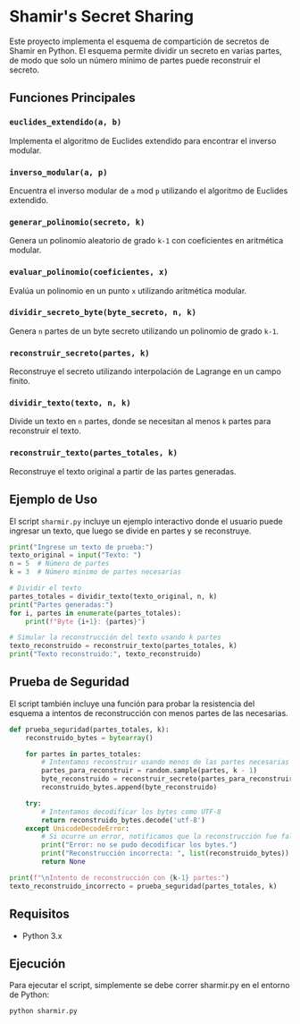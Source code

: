 # Shamir's Secret Sharing

Este proyecto implementa el esquema de compartición de secretos de Shamir en Python. El esquema permite dividir un secreto en varias partes, de modo que solo un número mínimo de partes puede reconstruir el secreto.

## Funciones Principales

### `euclides_extendido(a, b)`

Implementa el algoritmo de Euclides extendido para encontrar el inverso modular.

### `inverso_modular(a, p)`

Encuentra el inverso modular de `a` mod `p` utilizando el algoritmo de Euclides extendido.

### `generar_polinomio(secreto, k)`

Genera un polinomio aleatorio de grado `k-1` con coeficientes en aritmética modular.

### `evaluar_polinomio(coeficientes, x)`

Evalúa un polinomio en un punto `x` utilizando aritmética modular.

### `dividir_secreto_byte(byte_secreto, n, k)`

Genera `n` partes de un byte secreto utilizando un polinomio de grado `k-1`.

### `reconstruir_secreto(partes, k)`

Reconstruye el secreto utilizando interpolación de Lagrange en un campo finito.

### `dividir_texto(texto, n, k)`

Divide un texto en `n` partes, donde se necesitan al menos `k` partes para reconstruir el texto.

### `reconstruir_texto(partes_totales, k)`

Reconstruye el texto original a partir de las partes generadas.

## Ejemplo de Uso

El script `sharmir.py` incluye un ejemplo interactivo donde el usuario puede ingresar un texto, que luego se divide en partes y se reconstruye.

```python
print("Ingrese un texto de prueba:")
texto_original = input("Texto: ")
n = 5  # Número de partes
k = 3  # Número mínimo de partes necesarias

# Dividir el texto
partes_totales = dividir_texto(texto_original, n, k)
print("Partes generadas:")
for i, partes in enumerate(partes_totales):
    print(f"Byte {i+1}: {partes}")

# Simular la reconstrucción del texto usando k partes
texto_reconstruido = reconstruir_texto(partes_totales, k)
print("Texto reconstruido:", texto_reconstruido)
```

## Prueba de Seguridad

El script también incluye una función para probar la resistencia del esquema a intentos de reconstrucción con menos partes de las necesarias.

```python
def prueba_seguridad(partes_totales, k):
    reconstruido_bytes = bytearray()

    for partes in partes_totales:
        # Intentamos reconstruir usando menos de las partes necesarias
        partes_para_reconstruir = random.sample(partes, k - 1)
        byte_reconstruido = reconstruir_secreto(partes_para_reconstruir, k)
        reconstruido_bytes.append(byte_reconstruido)

    try:
        # Intentamos decodificar los bytes como UTF-8
        return reconstruido_bytes.decode('utf-8')
    except UnicodeDecodeError:
        # Si ocurre un error, notificamos que la reconstrucción fue fallida
        print("Error: no se pudo decodificar los bytes.")
        print("Reconstrucción incorrecta: ", list(reconstruido_bytes))
        return None

print(f"\nIntento de reconstrucción con {k-1} partes:")
texto_reconstruido_incorrecto = prueba_seguridad(partes_totales, k)
```

## Requisitos

  - Python 3.x

## Ejecución

Para ejecutar el script, simplemente se debe correr sharmir.py en el entorno de Python:

```cmd
python sharmir.py
```
